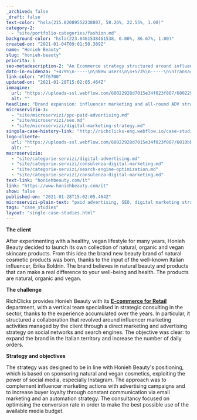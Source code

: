 ```yaml
---
_archived: false
_draft: false
text-color: "hsla(215.82089552238807, 58.26%, 22.55%, 1.00)"
category-2:
  - "site/portfolio-categories/fashion.md"
background-color: "hsla(223.8461538461538, 0.00%, 86.67%, 1.00)"
created-on: "2021-01-04T09:01:50.309Z"
name: "Honieh Beauty"
slug: "honieh-beauty"
priorita: 1
seo-metadescription-2: "An Ecommerce strategy structured around influencer marketing and advertising on social channels and search engines. Find out more about this project!"
dato-in-evidenza: "+479%\n-----\n\nNew users\n\n+573%\n-----\n\nTransactions\n\n+400%\n-----\n\nRevenue"
link-color: "#ff6700"
updated-on: "2021-01-28T15:02:05.464Z"
immagine:
  url: "https://uploads-ssl.webflow.com/60022928d7015e34f023f807/60022928d7015e245123fba0_bg-honiehbeauty.jpg"
  alt: ""
headline: "Brand expansion: influencer marketing and all-round ADV strategy"
microservizio-3:
  - "site/microservizi/ppc-paid-advertising.md"
  - "site/microservizi/seo.md"
  - "site/microservizi/digital-marketing-strategy.md"
singola-case-history-link: "http://richclicks-eng.webflow.io/case-studies/honieh-beauty"
logo-cliente:
  url: "https://uploads-ssl.webflow.com/60022928d7015e34f023f807/6010bb4b5e49d57a87ddff59_60022928d7015ea7c323fb33_honieh-logo.png"
  alt: ""
macroservizio:
  - "site/categorie-servizi/digital-advertising.md"
  - "site/categorie-servizi/consulenza-digital-marketing.md"
  - "site/categorie-servizi/search-engine-optimization.md"
  - "site/categorie-servizi/consulenza-digital-marketing.md"
text-link: "honiehbeauty.com/it"
link: "https://www.honiehbeauty.com/it"
show: false
published-on: "2021-01-28T15:02:05.464Z"
microservizi-plain-text: "paid advertising, SEO, digital marketing strategy"
tags: "case_studies"
layout: "single-case-studies.html"
---
```


**The client**

After experimenting with a healthy, vegan lifestyle for many years, Honieh Beauty decided to launch its own collection of natural, organic and vegan skincare products. From this idea the brand new beauty brand of natural cosmetic products was born, thanks to the input of the well-known Italian influencer, Erika Boldrin. The brand believes in natural beauty and products that can make a real difference to your well-being and health. The products are natural, organic and vegan.

**The challenge**

RichClicks provides Honieh Beauty with its [**E-commerce for Retail**](/categorie-servizi/ecommerce-for-retail) department, with a vertical team specialised in strategic consulting in the sector, thanks to the experience accumulated over the years. In particular, it structured a collaboration that revolved around influencer marketing activities managed by the client through a direct marketing and advertising strategy on social networks and search engines. The objective was clear: to expand the brand in the Italian territory and increase the number of daily orders.

**Strategy and objectives**

The strategy was designed to be in line with Honieh Beauty's positioning, which is based on sponsoring natural and vegan cosmetics, exploiting the power of social media, especially Instagram. The approach was to complement influencer marketing actions with advertising campaigns and to increase buyer loyalty through constant communication via email marketing and an automation strategy. The consultancy focused on optimising the conversion rate in order to make the best possible use of the available media budget.

